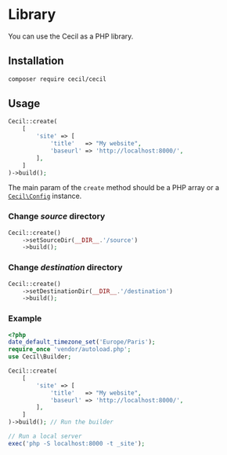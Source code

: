 <!--
repository: https://github.com/Cecilapp/Cecil/edit/master/docs/
file: 5.Library.md
alias: documentation/5-library
description: "You can use the Cecil as PHP library."
-->

# Library

You can use the Cecil as a PHP library.

## Installation

```bash
composer require cecil/cecil
```

## Usage

```php
Cecil::create(
    [
        'site' => [
            'title'   => "My website",
            'baseurl' => 'http://localhost:8000/',
        ],
    ]
)->build();
```

The main param of the `create` method should be a PHP array or a [`Cecil\Config`](https://github.com/Cecilapp/Cecil/blob/master/src/Config.php) instance.

### Change _source_ directory

```php
Cecil::create()
    ->setSourceDir(__DIR__.'/source')
    ->build();
```

### Change _destination_ directory

```php
Cecil::create()
    ->setDestinationDir(__DIR__.'/destination')
    ->build();
```

### Example

```php
<?php
date_default_timezone_set('Europe/Paris');
require_once 'vendor/autoload.php';
use Cecil\Builder;

Cecil::create(
    [
        'site' => [
            'title'   => "My website",
            'baseurl' => 'http://localhost:8000/',
        ],
    ]
)->build(); // Run the builder

// Run a local server
exec('php -S localhost:8000 -t _site');
```
